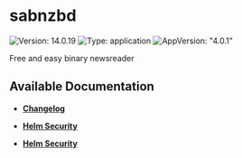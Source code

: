 # sabnzbd

![Version: 14.0.19](https://img.shields.io/badge/Version-14.0.19-informational?style=flat-square) ![Type: application](https://img.shields.io/badge/Type-application-informational?style=flat-square) ![AppVersion: "4.0.1"](https://img.shields.io/badge/AppVersion-"4.0.1"-informational?style=flat-square)

Free and easy binary newsreader

## Available Documentation

- [**Changelog**](CHANGELOG)

- [**Helm Security**](container-security)

- [**Helm Security**](helm-security)


